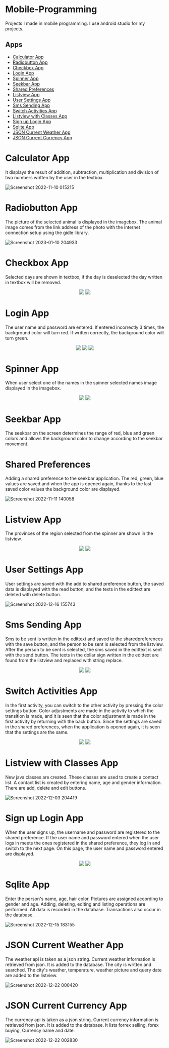 # Mobile-Programming
Projects I made in mobile programming. I use android studio for my projects.

## Apps
- [Calculator App](#calculator-app)
- [Radiobutton App](#radiobutton-app)
- [Checkbox App](#checkbox-app)
- [Login App](#login-app)
- [Spinner App](#spinner-app)
- [Seekbar App](#seekbar-app)
- [Shared Preferences](#shared-preferences)
- [Listview App](#listview-app)
- [User Settings App](#user-settings-app)
- [Sms Sending App](#sms-sending-app)
- [Switch Activities App](#switch-activities-app)
- [Listview with Classes App](#listview-with-classes-app)
- [Sign up Login App](#sign-up-login-app)
- [Sqlite App](#sqlite-app)
- [JSON Current Weather App](#json-current-weather-app)
- [JSON Current Currency App](#json-current-currency-app)

# Calculator App
It displays the result of addition, subtraction, multiplication and division of two numbers written by the user in the textbox.

![Screenshot 2022-11-10 015215](https://user-images.githubusercontent.com/102357822/200959412-cd4aa670-fca4-4a36-a6dd-52d88b359ff9.png)



# Radiobutton App
The picture of the selected animal is displayed in the imagebox. The animal image comes from the link address of the photo with the internet connection setup using the gidle library.


![Screenshot 2023-01-10 204933](https://user-images.githubusercontent.com/102357822/212472869-76344794-93a1-4b15-a3ac-87fa12538512.png)


# Checkbox App
Selected days are shown in textbox, if the day is deselected the day written in textbox will be removed.

<p align="middle">
  <img src="https://user-images.githubusercontent.com/102357822/211897726-1299c090-0958-4a3e-ae48-f13c327d03b4.png"/>
  <img src="https://user-images.githubusercontent.com/102357822/211897741-e49cec54-875d-4b75-8cb7-5491bc43c3ab.png"/>
</p>


# Login App
The user name and password are entered. If entered incorrectly 3 times, the background color will turn red. If written correctly, the background color will turn green. 

<p align="middle">
  <img src="https://user-images.githubusercontent.com/102357822/212309916-b1ec21f1-a9c9-4eb1-8fb6-5ccd4c774909.png"/>
  <img src="https://user-images.githubusercontent.com/102357822/212309921-8adbd0c8-e7e0-4efd-970f-df9c75456065.png"/>
  <img src="https://user-images.githubusercontent.com/102357822/212309930-dc1be861-ecb4-4eba-910d-c21f219b3369.png"/>
</p>

# Spinner App
When user select one of the names in the spinner selected names image displayed in the imagebox.

<p align="middle">
  <img src="https://user-images.githubusercontent.com/102357822/212422516-55d8e1c4-5b6f-4c8d-9683-fab0f075793d.png"/>
  <img src="https://user-images.githubusercontent.com/102357822/212422525-9396829d-a8d1-4350-8e90-e67889a1f728.png"/>
</p>


# Seekbar App
The seekbar on the screen determines the range of red, blue and green colors and allows the background color to change according to the seekbar movement.





# Shared Preferences
Adding a shared preference to the seekbar application. The red, green, blue values are saved and when the app is opened again, thanks to the last saved color values the background color are displayed.

![Screenshot 2022-11-11 140058](https://user-images.githubusercontent.com/102357822/201327040-961be504-9e43-4b1b-a4e1-fbfbe19e81e1.png)



# Listview App
The provinces of the region selected from the spinner are shown in the listview.

<p align="middle">
  <img src="https://user-images.githubusercontent.com/102357822/212472875-21e8ef65-7f6f-4e35-b983-173517d473a0.png"/>
  <img src="https://user-images.githubusercontent.com/102357822/212472879-eb5057a8-0112-4936-8e72-a8c1ae99b0ae.png"/>
</p>



# User Settings App
User settings are saved with the add to shared preference button, the saved data is displayed with the read button, and the texts in the edittext are deleted with delete button.

![Screenshot 2022-12-16 155743](https://user-images.githubusercontent.com/102357822/208103491-4a03787a-b8f9-444d-824b-5625e0db6af5.png)


# Sms Sending App
Sms to be sent is written in the edittext and saved to the sharedpreferences with the save button, and the person to be sent is selected from the listview. After the person to be sent is selected, the sms saved in the edittext is sent with the send button. The texts in the dollar sign written in the edittext are found from the listview and replaced with string replace.

<p align="middle">
  <img src="https://user-images.githubusercontent.com/102357822/200911505-ba2d75d2-a058-48be-abd2-45e04d3cafb8.png"/>
  <img src="https://user-images.githubusercontent.com/102357822/200911526-b89e346e-3b30-4315-96e8-7d9f2eba059a.png"/>
</p>


# Switch Activities App
In the first activity, you can switch to the other activity by pressing the color settings button. Color adjustments are made in the activity to which the transition is made, and it is seen that the color adjustment is made in the first activity by returning with the back button. Since the settings are saved in the shared preferences, when the application is opened again, it is seen that the settings are the same.

<p align="middle">
  <img src="https://user-images.githubusercontent.com/102357822/205444651-bc2c25fe-a559-4f0d-90fa-398b5e91c1c4.png"/>
  <img src="https://user-images.githubusercontent.com/102357822/205444654-fe1d0d57-03cd-4d31-80d4-34a4e0e70b11.png"/>
</p>

# Listview with Classes App
New java classes are created. These classes are used to create a contact list. A contact list is created by entering name, age and gender information. There are add, delete and edit buttons. 

![Screenshot 2022-12-03 204419](https://user-images.githubusercontent.com/102357822/205455024-344c3568-a67f-4bfc-9baa-72d91d707990.png)

# Sign up Login App
When the user signs up, the username and password are registered to the shared preference. If the user name and password entered when the user logs in meets the ones registered in the shared preference, they log in and switch to the next page. On this page, the user name and password entered are displayed.

<p align="middle">
  <img src="https://user-images.githubusercontent.com/102357822/206709348-99b8c23b-4dcc-469b-8b9a-66973b66fc43.png"/>
  <img src="https://user-images.githubusercontent.com/102357822/206709359-6b7c55b9-5230-4a80-b71c-92e15984c6fa.png"/>
</p>

# Sqlite App
Enter the person's name, age, hair color. Pictures are assigned according to gender and age. Adding, deleting, editing and listing operations are performed. All data is recorded in the database. Transactions also occur in the database.

![Screenshot 2022-12-15 183155](https://user-images.githubusercontent.com/102357822/207904117-f74c7086-71ba-4435-8f1d-09243c2c194c.png)


# JSON Current Weather App
The weather api is taken as a json string. Current weather information is retrieved from json. It is added to the database. The city is written and searched. The city's weather, temperature, weather picture and query date are added to the listview.

![Screenshot 2022-12-22 000420](https://user-images.githubusercontent.com/102357822/209002512-c226eb89-d0ec-4a9f-8f4b-258a6bd2b924.png)


# JSON Current Currency App
The currency api is taken as a json string. Current currency information is retrieved from json. It is added to the database. It lists forrex selling, forex buying, Currency name and date.

![Screenshot 2022-12-22 002830](https://user-images.githubusercontent.com/102357822/209005801-0c11bdf1-fa2a-4be5-b2e1-5848028ac89f.png)

